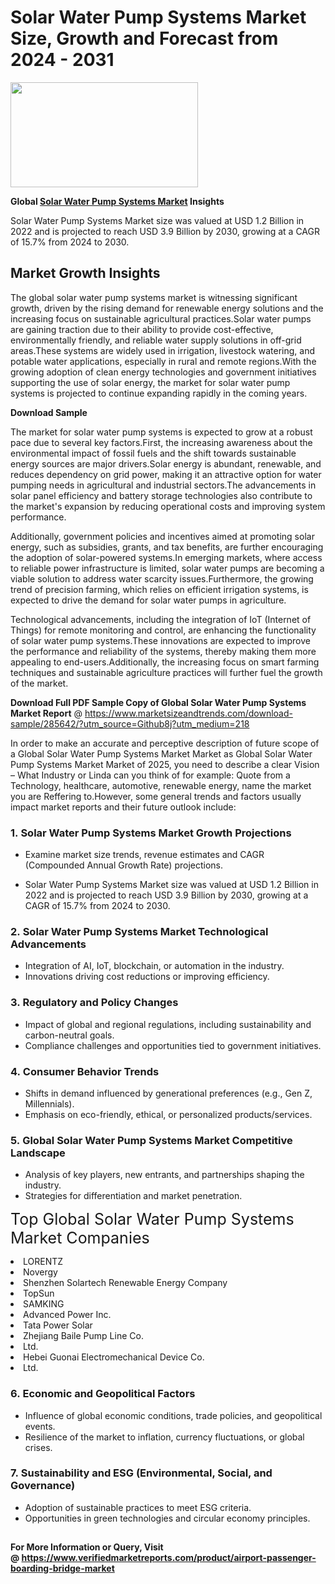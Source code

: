 <H1>Solar Water Pump Systems Market Size, Growth and Forecast from 2024 - 2031</H1><img class="aligncenter size-medium wp-image-584254" src="https://thirdeyenews.in/wp-content/uploads/2024/09/Global-Market-Research-300x168.jpeg" alt="" width="300" height="168" /><p><strong>Global&nbsp;<a href="https://www.marketsizeandtrends.com/download-sample/285642/?utm_source=Github8j?utm_medium=218">Solar Water Pump Systems Market</a> Insights</strong></p><p>Solar Water Pump Systems Market size was valued at USD 1.2 Billion in 2022 and is projected to reach USD 3.9 Billion by 2030, growing at a CAGR of 15.7% from 2024 to 2030.</p><p><h2>Market Growth Insights</h2> <p>The global solar water pump systems market is witnessing significant growth, driven by the rising demand for renewable energy solutions and the increasing focus on sustainable agricultural practices.Solar water pumps are gaining traction due to their ability to provide cost-effective, environmentally friendly, and reliable water supply solutions in off-grid areas.These systems are widely used in irrigation, livestock watering, and potable water applications, especially in rural and remote regions.With the growing adoption of clean energy technologies and government initiatives supporting the use of solar energy, the market for solar water pump systems is projected to continue expanding rapidly in the coming years.</p> <p><strong>Download Sample</strong></p> <p>The market for solar water pump systems is expected to grow at a robust pace due to several key factors.First, the increasing awareness about the environmental impact of fossil fuels and the shift towards sustainable energy sources are major drivers.Solar energy is abundant, renewable, and reduces dependency on grid power, making it an attractive option for water pumping needs in agricultural and industrial sectors.The advancements in solar panel efficiency and battery storage technologies also contribute to the market's expansion by reducing operational costs and improving system performance.</p> <p>Additionally, government policies and incentives aimed at promoting solar energy, such as subsidies, grants, and tax benefits, are further encouraging the adoption of solar-powered systems.In emerging markets, where access to reliable power infrastructure is limited, solar water pumps are becoming a viable solution to address water scarcity issues.Furthermore, the growing trend of precision farming, which relies on efficient irrigation systems, is expected to drive the demand for solar water pumps in agriculture.</p> <p>Technological advancements, including the integration of IoT (Internet of Things) for remote monitoring and control, are enhancing the functionality of solar water pump systems.These innovations are expected to improve the performance and reliability of the systems, thereby making them more appealing to end-users.Additionally, the increasing focus on smart farming techniques and sustainable agriculture practices will further fuel the growth of the market.</p> <p><span class=""><strong>Download Full PDF Sample Copy of Global Solar Water Pump Systems Market Report</strong> @ <a href="https://www.marketsizeandtrends.com/download-sample/285642/?utm_source=Github8j?utm_medium=218" target="_blank">https://www.marketsizeandtrends.com/download-sample/285642/?utm_source=Github8j?utm_medium=218</a></span></p><p>In order to make an accurate and perceptive description of future scope of a Global&nbsp;Solar Water Pump Systems Market Market as Global&nbsp;Solar Water Pump Systems Market Market of 2025, you need to describe a clear Vision &ndash; What Industry or Linda can you think of for example: Quote from a Technology, healthcare, automotive, renewable energy, name the market you are Reffering to.However, some general trends and factors usually impact market reports and their future outlook include:</p><h3>1.&nbsp;<strong>Solar Water Pump Systems Market Growth Projections</strong></h3><ul><li>Examine market size trends, revenue estimates and CAGR (Compounded Annual Growth Rate) projections.</li><li><p>Solar Water Pump Systems Market size was valued at USD 1.2 Billion in 2022 and is projected to reach USD 3.9 Billion by 2030, growing at a CAGR of 15.7% from 2024 to 2030.</p></li></ul><h3>2.&nbsp;<strong>Solar Water Pump Systems Market Technological Advancements</strong></h3><ul><li>Integration of AI, IoT, blockchain, or automation in the industry.</li><li>Innovations driving cost reductions or improving efficiency.</li></ul><h3>3.&nbsp;<strong>Regulatory and Policy Changes</strong></h3><ul><li>Impact of global and regional regulations, including sustainability and carbon-neutral goals.</li><li>Compliance challenges and opportunities tied to government initiatives.</li></ul><h3>4.&nbsp;<strong>Consumer Behavior Trends</strong></h3><ul><li>Shifts in demand influenced by generational preferences (e.g., Gen Z, Millennials).</li><li>Emphasis on eco-friendly, ethical, or personalized products/services.</li></ul><h3>5.&nbsp;<strong>Global Solar Water Pump Systems Market Competitive Landscape</strong></h3><ul><li>Analysis of key players, new entrants, and partnerships shaping the industry.</li><li>Strategies for differentiation and market penetration.</li></ul><p data-pm-slice="1 1 []"><span style="color: inherit; font-family: inherit; font-size: 25px;">Top Global Solar Water Pump Systems Market Companies</span></p><div class="" data-test-id=""><p><li>LORENTZ</li><li> Novergy</li><li> Shenzhen Solartech Renewable Energy Company</li><li> TopSun</li><li> SAMKING</li><li> Advanced Power Inc.</li><li> Tata Power Solar</li><li> Zhejiang Baile Pump Line Co.</li><li> Ltd.</li><li> Hebei Guonai Electromechanical Device Co.</li><li> Ltd.</li></p></div><h3>6.&nbsp;<strong>Economic and Geopolitical Factors</strong></h3><ul><li>Influence of global economic conditions, trade policies, and geopolitical events.</li><li>Resilience of the market to inflation, currency fluctuations, or global crises.</li></ul><h3>7.&nbsp;<strong>Sustainability and ESG (Environmental, Social, and Governance)</strong></h3><ul><li>Adoption of sustainable practices to meet ESG criteria.</li><li>Opportunities in green technologies and circular economy principles.</li></ul><h2><strong style="font-size: 14px;">For More Information or Query, Visit @&nbsp;</strong><a style="background-color: #ffffff; font-size: 14px;" href="https://www.marketsizeandtrends.com/report/solar-water-pump-systems-market/" target="_blank">https://www.verifiedmarketreports.com/product/airport-passenger-boarding-bridge-market</a></h2>
